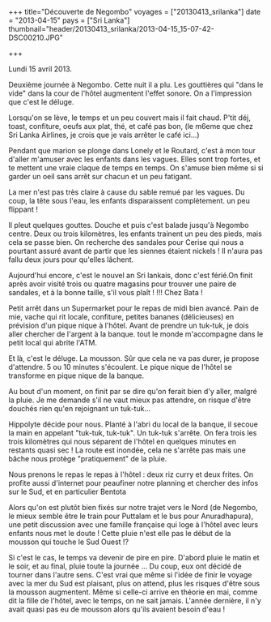 +++
title="Découverte de Negombo"
voyages = ["20130413_srilanka"]
date = "2013-04-15"
pays = ["Sri Lanka"]
thumbnail="header/20130413_srilanka/2013-04-15_15-07-42-DSC00210.JPG"

+++

Lundi 15 avril 2013.

Deuxième journée à Negombo. Cette nuit il a plu.
Les gouttières qui "dans le vide" dans la cour de l'hôtel augmentent l'effet sonore. On a l'impression que c'est le déluge.

Lorsqu'on se lève, le temps et un peu couvert mais il fait chaud.
P'tit déj, toast, confiture, oeufs aux plat, thé, et café pas bon, (le m6eme que chez Sri Lanka Airlines, je crois que je vais arrêter le café ici...)

Pendant que marion se plonge dans Lonely et le Routard, c'est à mon tour d'aller m'amuser avec les enfants dans les vagues. Elles sont trop fortes, et te mettent une vraie claque de temps en temps. On s'amuse bien même si si garder un oeil sans arrêt sur chacun et un peu fatigant. 

La mer n'est pas très claire à cause du sable remué par les vagues. Du coup, la tête sous l'eau, les enfants disparaissent complètement. un peu flippant !

Il pleut quelques gouttes. Douche et puis c'est balade jusqu'à Negombo centre. Deux ou trois kilomètres, les enfants trainent un peu des pieds, mais cela se passe bien. On recherche des sandales pour Cerise qui nous a pourtant assuré avant de partir que les siennes étaient nickels ! Il n'aura pas fallu deux jours pour qu'elles lâchent.

Aujourd'hui encore, c'est le nouvel an Sri lankais, donc c'est férié.On finit après avoir visité trois ou quatre magasins pour trouver une paire de sandales, et à la bonne taille, s'il vous plaît ! !!! Chez Bata !

Petit arrêt dans un Supermarket pour le repas de midi bien avancé. Pain de mie, vache qui rit locale, confiture, petites bananes (délicieuses) en prévision d'un pique nique à l'hôtel. Avant de prendre un tuk-tuk, je dois aller chercher de l'argent à la banque. tout le monde m'accompagne dans le petit local qui abrite l'ATM.

Et là, c'est le déluge. La mousson.
Sûr que cela ne va pas durer, je propose d'attendre. 5 ou 10 minutes s'écoulent. Le pique nique de l'hôtel se transforme en pique nique de la banque.

Au bout d'un moment, on finit par se dire qu'on ferait bien d'y aller, malgré la pluie. Je me demande s'il ne vaut mieux pas attendre, on risque d'être douchés rien qu'en rejoignant un tuk-tuk...

Hippolyte décide pour nous. Planté à l'abri du local de la banque, il secoue la main en appelant "tuk-tuk, tuk-tuk".
Un tuk-tuk s'arrête. On fera trois les trois kilomètres qui nous séparent de l'hôtel en quelques minutes en restants quasi sec !
La route est inondée, cela ne s'arrête pas mais une bâche nous protège "pratiquement" de la pluie.

Nous prenons le repas le repas à l'hôtel : deux riz curry et deux frites. On profite aussi d'internet pour peaufiner notre planning et chercher des infos sur le Sud, et en particulier Bentota

Alors qu'on est plutôt bien fixés sur notre trajet vers le Nord (de Negombo, le mieux semble être le train pour Puttalam et le bus pour Anuradhapura), une petit discussion avec une famille française qui loge à l'hôtel avec leurs enfants nous met le doute !
Cette pluie n'est elle pas le début de la mousson qui touche le Sud Ouest !?

Si c'est le cas, le temps va devenir de pire en pire. D'abord pluie le matin et le soir, et au final, pluie toute la journée ... Du coup, eux ont décidé de tourner dans l'autre sens. C'est vrai que même si l'idée de finir le voyage avec la mer du Sud est plaisant, plus on attend, plus les risques d'être sous la mousson augmentent.
Même si celle-ci arrive en théorie en mai, comme dit la fille de l'hôtel, avec le temps, on ne sait jamais. L'année dernière, il n'y avait quasi pas eu de mousson alors qu'ils avaient besoin d'eau !


